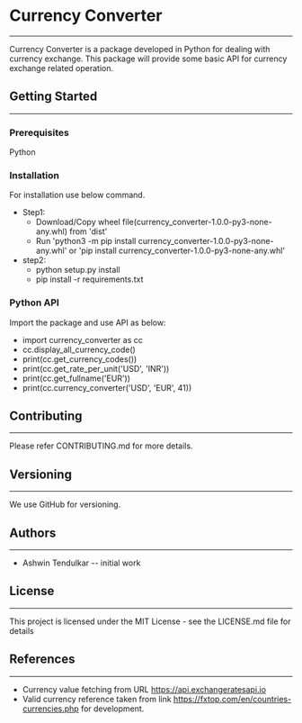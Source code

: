 # Currency Converter
___

Currency Converter is a package developed in Python for dealing with currency exchange. This package will provide some basic API for currency exchange related operation.

## Getting Started
___
### Prerequisites
Python

### Installation

For installation use below command.
* Step1:
    * Download/Copy wheel file(currency_converter-1.0.0-py3-none-any.whl) from 'dist'
    * Run 'python3 -m pip install currency_converter-1.0.0-py3-none-any.whl' or 'pip install currency_converter-1.0.0-py3-none-any.whl'
* step2:
    *  python setup.py install
    *  pip install -r requirements.txt

### Python API

Import the package and use API as below:
* import currency_converter as cc
* cc.display_all_currency_code()
* print(cc.get_currency_codes())
* print(cc.get_rate_per_unit('USD', 'INR'))
* print(cc.get_fullname('EUR'))
* print(cc.currency_converter('USD', 'EUR', 41))

## Contributing
___
Please refer CONTRIBUTING.md for more details.

## Versioning
___
We use GitHub for versioning.

## Authors
___
* Ashwin Tendulkar -- initial work
## License
___
This project is licensed under the MIT License - see the LICENSE.md file for details

## References
___
* Currency value fetching from URL https://api.exchangeratesapi.io
* Valid currency reference taken from link https://fxtop.com/en/countries-currencies.php for development.
